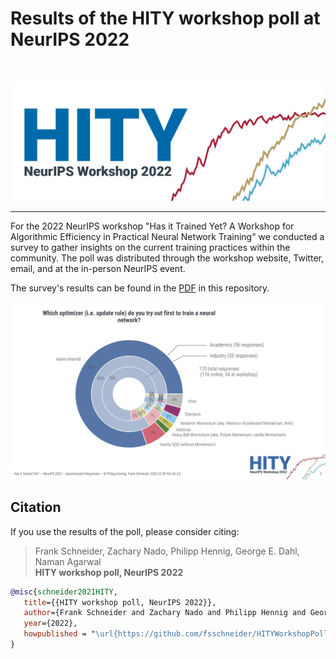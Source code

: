 # Results of the HITY workshop poll at NeurIPS 2022

<!-- PROJECT LOGO -->
<br />
<p align="center">
<a href="#"><img src="HITYLogo.png" alt="Logo"/></a>

---

For the 2022 NeurIPS workshop "Has it Trained Yet? A Workshop for Algorithmic Efficiency in Practical Neural Network Training" we conducted a survey to gather insights on the current training practices within the community. The poll was distributed through the workshop website, Twitter, email, and at the in-person NeurIPS event.

The survey's results can be found in the [PDF](PollResults.pdf) in this repository.

![The first page of the poll results](PollResults.png)

<!-- Citation -->
## Citation

If you use the results of the poll, please consider citing:

> Frank Schneider, Zachary Nado, Philipp Hennig, George E. Dahl, Naman Agarwal<br/>
> **HITY workshop poll, NeurIPS 2022**<br/>

```bibtex
@misc{schneider2021HITY,
   title={{HITY workshop poll, NeurIPS 2022}},
   author={Frank Schneider and Zachary Nado and Philipp Hennig and George E. Dahl and Naman Agarwal},
   year={2022},
   howpublished = "\url{https://github.com/fsschneider/HITYWorkshopPoll}",
}
```
